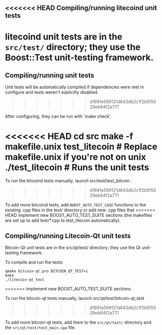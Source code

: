 <<<<<<< HEAD
Compiling/running litecoind unit tests
------------------------------------

litecoind unit tests are in the `src/test/` directory; they
use the Boost::Test unit-testing framework.
=======
Compiling/running unit tests
------------------------------------

Unit tests will be automatically compiled if dependencies were met in configure
and tests weren't explicitly disabled.
>>>>>>> d1691e599121d643db2c1f2b5f5529eb64f2a771

After configuring, they can be run with 'make check'.

<<<<<<< HEAD
	cd src
	make -f makefile.unix test_litecoin  # Replace makefile.unix if you're not on unix
	./test_litecoin   # Runs the unit tests
=======
To run the bitcoind tests manually, launch src/test/test_bitcoin .
>>>>>>> d1691e599121d643db2c1f2b5f5529eb64f2a771

To add more bitcoind tests, add `BOOST_AUTO_TEST_CASE` functions to the existing
.cpp files in the test/ directory or add new .cpp files that
<<<<<<< HEAD
implement new BOOST_AUTO_TEST_SUITE sections (the makefiles are
set up to add test/*.cpp to test_litecoin automatically).


Compiling/running Litecoin-Qt unit tests
---------------------------------------

Bitcoin-Qt unit tests are in the src/qt/test/ directory; they
use the Qt unit-testing framework.

To compile and run the tests:

	qmake bitcoin-qt.pro BITCOIN_QT_TEST=1
	make
	./litecoin-qt_test
=======
implement new BOOST_AUTO_TEST_SUITE sections.

To run the bitcoin-qt tests manually, launch src/qt/test/bitcoin-qt_test
>>>>>>> d1691e599121d643db2c1f2b5f5529eb64f2a771

To add more bitcoin-qt tests, add them to the `src/qt/test/` directory and
the `src/qt/test/test_main.cpp` file.
